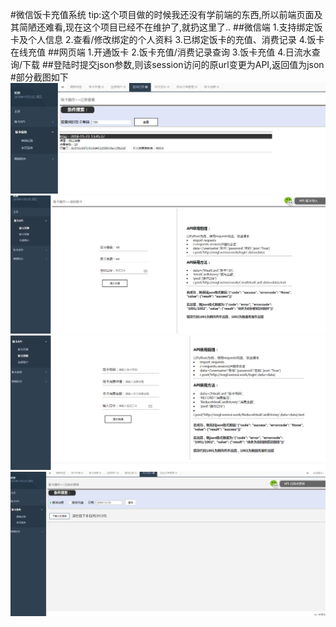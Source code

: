#微信饭卡充值系统
tip:这个项目做的时候我还没有学前端的东西,所以前端页面及其简陋还难看,现在这个项目已经不在维护了,就扔这里了..
##微信端
1.支持绑定饭卡及个人信息
2.查看/修改绑定的个人资料
3.已绑定饭卡的充值、消费记录
4.饭卡在线充值
##网页端
1.开通饭卡
2.饭卡充值/消费记录查询
3.饭卡充值
4.日流水查询/下载
##登陆时提交json参数,则该session访问的原url变更为API,返回值为json
#部分截图如下
![其余界面](https://github.com/cksgf/WeChatMealCard/blob/master/readme/饭卡查询消费.png)
![其余界面](https://github.com/cksgf/WeChatMealCard/blob/master/readme/饭卡开通.png)
![其余界面](https://github.com/cksgf/WeChatMealCard/blob/master/readme/饭卡消费.png)
![其余界面](https://github.com/cksgf/WeChatMealCard/blob/master/readme/日流水查询.png)